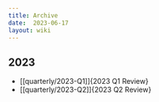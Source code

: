 ```yaml
---
title: Archive
date:  2023-06-17
layout: wiki
---
```


## 2023 

* [[quarterly/2023-Q1]]{2023 Q1 Review}
* [[quarterly/2023-Q2]]{2023 Q2 Review}
